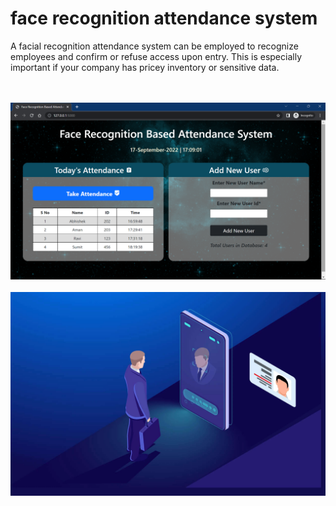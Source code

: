 # face recognition attendance system
 A facial recognition attendance system can be employed to recognize employees and confirm or refuse access upon entry. This is especially important if your company has pricey inventory or sensitive data.
 
 
 
 
 <br><br>
[![MasterHead](ss.png)]()
 <br><br>
[![MasterHead](hi.jpg)]()

